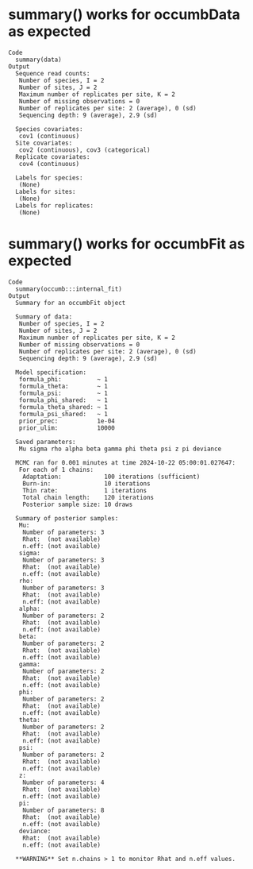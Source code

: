 # summary() works for occumbData as expected

    Code
      summary(data)
    Output
      Sequence read counts: 
       Number of species, I = 2 
       Number of sites, J = 2 
       Maximum number of replicates per site, K = 2 
       Number of missing observations = 0 
       Number of replicates per site: 2 (average), 0 (sd) 
       Sequencing depth: 9 (average), 2.9 (sd) 
      
      Species covariates: 
       cov1 (continuous) 
      Site covariates: 
       cov2 (continuous), cov3 (categorical) 
      Replicate covariates: 
       cov4 (continuous) 
      
      Labels for species: 
       (None) 
      Labels for sites: 
       (None) 
      Labels for replicates: 
       (None) 

# summary() works for occumbFit as expected

    Code
      summary(occumb:::internal_fit)
    Output
      Summary for an occumbFit object 
      
      Summary of data:
       Number of species, I = 2 
       Number of sites, J = 2 
       Maximum number of replicates per site, K = 2 
       Number of missing observations = 0 
       Number of replicates per site: 2 (average), 0 (sd) 
       Sequencing depth: 9 (average), 2.9 (sd) 
      
      Model specification:
       formula_phi:          ~ 1 
       formula_theta:        ~ 1 
       formula_psi:          ~ 1 
       formula_phi_shared:   ~ 1 
       formula_theta_shared: ~ 1 
       formula_psi_shared:   ~ 1 
       prior_prec:           1e-04 
       prior_ulim:           10000 
      
      Saved parameters:
       Mu sigma rho alpha beta gamma phi theta psi z pi deviance 
      
      MCMC ran for 0.001 minutes at time 2024-10-22 05:00:01.027647:
       For each of 1 chains:
        Adaptation:            100 iterations (sufficient)
        Burn-in:               10 iterations
        Thin rate:             1 iterations
        Total chain length:    120 iterations
        Posterior sample size: 10 draws
      
      Summary of posterior samples: 
       Mu: 
        Number of parameters: 3 
        Rhat:  (not available) 
        n.eff: (not available) 
       sigma: 
        Number of parameters: 3 
        Rhat:  (not available) 
        n.eff: (not available) 
       rho: 
        Number of parameters: 3 
        Rhat:  (not available) 
        n.eff: (not available) 
       alpha: 
        Number of parameters: 2 
        Rhat:  (not available) 
        n.eff: (not available) 
       beta: 
        Number of parameters: 2 
        Rhat:  (not available) 
        n.eff: (not available) 
       gamma: 
        Number of parameters: 2 
        Rhat:  (not available) 
        n.eff: (not available) 
       phi: 
        Number of parameters: 2 
        Rhat:  (not available) 
        n.eff: (not available) 
       theta: 
        Number of parameters: 2 
        Rhat:  (not available) 
        n.eff: (not available) 
       psi: 
        Number of parameters: 2 
        Rhat:  (not available) 
        n.eff: (not available) 
       z: 
        Number of parameters: 4 
        Rhat:  (not available) 
        n.eff: (not available) 
       pi: 
        Number of parameters: 8 
        Rhat:  (not available) 
        n.eff: (not available) 
       deviance: 
        Rhat:  (not available) 
        n.eff: (not available) 
      
      **WARNING** Set n.chains > 1 to monitor Rhat and n.eff values. 

